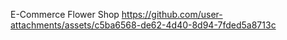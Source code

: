 E-Commerce Flower Shop
https://github.com/user-attachments/assets/c5ba6568-de62-4d40-8d94-7fded5a8713c

